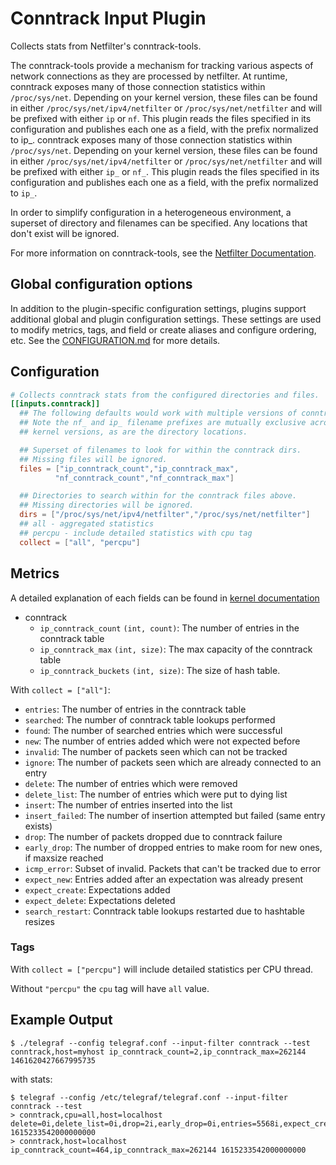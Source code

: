 # Conntrack Input Plugin

Collects stats from Netfilter's conntrack-tools.

The conntrack-tools provide a mechanism for tracking various aspects of
network connections as they are processed by netfilter. At runtime,
conntrack exposes many of those connection statistics within `/proc/sys/net`.
Depending on your kernel version, these files can be found in either
`/proc/sys/net/ipv4/netfilter` or `/proc/sys/net/netfilter` and will be
prefixed with either `ip` or `nf`.  This plugin reads the files specified
in its configuration and publishes each one as a field, with the prefix
normalized to ip_.
conntrack exposes many of those connection statistics within `/proc/sys/net`.
Depending on your kernel version, these files can be found in either
`/proc/sys/net/ipv4/netfilter` or `/proc/sys/net/netfilter` and will be
prefixed with either `ip_` or `nf_`.  This plugin reads the files specified
in its configuration and publishes each one as a field, with the prefix
normalized to `ip_`.

In order to simplify configuration in a heterogeneous environment, a superset
of directory and filenames can be specified.  Any locations that don't exist
will be ignored.

For more information on conntrack-tools, see the
[Netfilter Documentation](http://conntrack-tools.netfilter.org/).

## Global configuration options <!-- @/docs/includes/plugin_config.md -->

In addition to the plugin-specific configuration settings, plugins support
additional global and plugin configuration settings. These settings are used to
modify metrics, tags, and field or create aliases and configure ordering, etc.
See the [CONFIGURATION.md][CONFIGURATION.md] for more details.

[CONFIGURATION.md]: ../../../docs/CONFIGURATION.md

## Configuration

```toml @sample.conf
# Collects conntrack stats from the configured directories and files.
[[inputs.conntrack]]
  ## The following defaults would work with multiple versions of conntrack.
  ## Note the nf_ and ip_ filename prefixes are mutually exclusive across
  ## kernel versions, as are the directory locations.

  ## Superset of filenames to look for within the conntrack dirs.
  ## Missing files will be ignored.
  files = ["ip_conntrack_count","ip_conntrack_max",
          "nf_conntrack_count","nf_conntrack_max"]

  ## Directories to search within for the conntrack files above.
  ## Missing directories will be ignored.
  dirs = ["/proc/sys/net/ipv4/netfilter","/proc/sys/net/netfilter"]
  ## all - aggregated statistics
  ## percpu - include detailed statistics with cpu tag
  collect = ["all", "percpu"]
```

## Metrics

A detailed explanation of each fields can be found in
[kernel documentation][kerneldoc]

[kerneldoc]: https://www.kernel.org/doc/Documentation/networking/nf_conntrack-sysctl.txt

- conntrack
  - `ip_conntrack_count` `(int, count)`: The number of entries in the conntrack table
  - `ip_conntrack_max` `(int, size)`: The max capacity of the conntrack table
  - `ip_conntrack_buckets`  `(int, size)`: The size of hash table.

With `collect = ["all"]`:

- `entries`: The number of entries in the conntrack table
- `searched`: The number of conntrack table lookups performed
- `found`: The number of searched entries which were successful
- `new`: The number of entries added which were not expected before
- `invalid`: The number of packets seen which can not be tracked
- `ignore`: The number of packets seen which are already connected to an entry
- `delete`: The number of entries which were removed
- `delete_list`: The number of entries which were put to dying list
- `insert`: The number of entries inserted into the list
- `insert_failed`: The number of insertion attempted but failed (same entry exists)
- `drop`: The number of packets dropped due to conntrack failure
- `early_drop`: The number of dropped entries to make room for new ones, if maxsize reached
- `icmp_error`: Subset of invalid. Packets that can't be tracked due to error
- `expect_new`: Entries added after an expectation was already present
- `expect_create`: Expectations added
- `expect_delete`: Expectations deleted
- `search_restart`: Conntrack table lookups restarted due to hashtable resizes

### Tags

With `collect = ["percpu"]` will include detailed statistics per CPU thread.

Without `"percpu"` the `cpu` tag will have `all` value.

## Example Output

```shell
$ ./telegraf --config telegraf.conf --input-filter conntrack --test
conntrack,host=myhost ip_conntrack_count=2,ip_conntrack_max=262144 1461620427667995735
```

with stats:

```shell
$ telegraf --config /etc/telegraf/telegraf.conf --input-filter conntrack --test
> conntrack,cpu=all,host=localhost delete=0i,delete_list=0i,drop=2i,early_drop=0i,entries=5568i,expect_create=0i,expect_delete=0i,expect_new=0i,found=7i,icmp_error=1962i,ignore=2586413402i,insert=0i,insert_failed=2i,invalid=46853i,new=0i,search_restart=453336i,searched=0i 1615233542000000000
> conntrack,host=localhost ip_conntrack_count=464,ip_conntrack_max=262144 1615233542000000000
```
